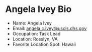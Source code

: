 # Angela Ivey Bio
- Name: Angela Ivey
- Email:  angela.c.ivey@uscis.dhs.gov
- Occupation: Task Lead
- Location: Rosslyn, VA
- Favorite Location Spot: Hawaii
